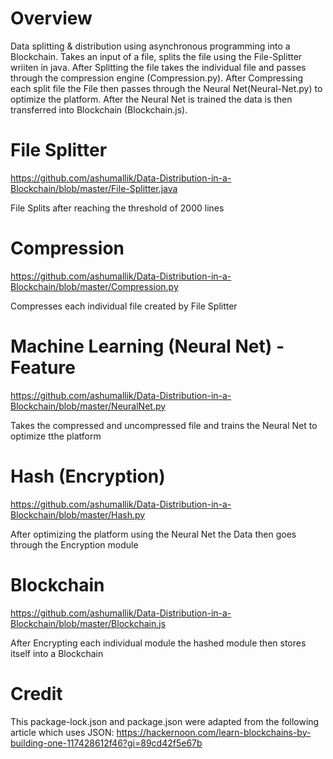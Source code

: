 # Overview

Data splitting &amp; distribution using asynchronous programming into a Blockchain. Takes an input of a file, splits the file using the File-Splitter wriiten in java. After Splitting the file takes the individual file and passes through the compression engine (Compression.py). After Compressing each split file the File then passes through the Neural Net(Neural-Net.py) to optimize the platform. After the Neural Net is trained the data is then transferred into Blockchain (Blockchain.js).

# File Splitter

https://github.com/ashumallik/Data-Distribution-in-a-Blockchain/blob/master/File-Splitter.java

File Splits after reaching the threshold of 2000 lines

# Compression

https://github.com/ashumallik/Data-Distribution-in-a-Blockchain/blob/master/Compression.py

Compresses each individual file created by File Splitter

# Machine Learning (Neural Net) - Feature

https://github.com/ashumallik/Data-Distribution-in-a-Blockchain/blob/master/NeuralNet.py

Takes the compressed and uncompressed file and trains the Neural Net to optimize tthe platform

# Hash (Encryption) 

https://github.com/ashumallik/Data-Distribution-in-a-Blockchain/blob/master/Hash.py

After optimizing the platform using the Neural Net the Data then goes through the Encryption module 

# Blockchain

https://github.com/ashumallik/Data-Distribution-in-a-Blockchain/blob/master/Blockchain.js

After Encrypting each individual module the hashed module then stores itself into a Blockchain

# Credit

This package-lock.json and package.json were adapted from the following article which uses JSON: https://hackernoon.com/learn-blockchains-by-building-one-117428612f46?gi=89cd42f5e67b
